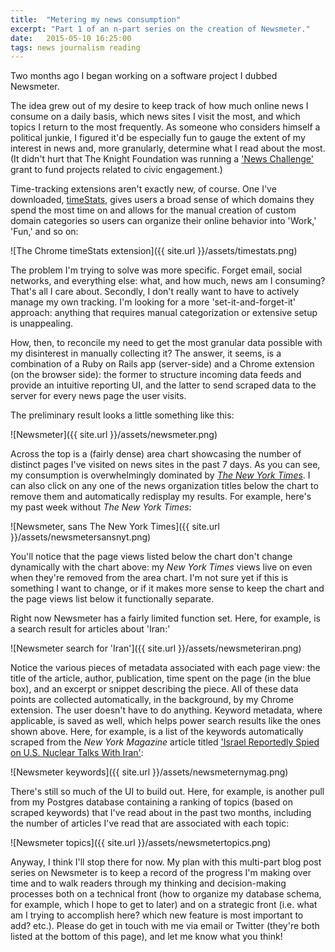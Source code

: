 ```yaml
---
title:  "Metering my news consumption"
excerpt: "Part 1 of an n-part series on the creation of Newsmeter."
date:   2015-05-10 16:25:00
tags: news journalism reading
---
```

Two months ago I began working on a software project I dubbed Newsmeter.

The idea grew out of my desire to keep track of how much online news I consume on a daily basis, which news sites I visit the most, and which topics I return to the most frequently. As someone who considers himself a political junkie, I figured it'd be especially fun to gauge the extent of my interest in news and, more granularly, determine what I read about the most. (It didn't hurt that The Knight Foundation was running a ['News Challenge'](https://www.newschallenge.org/challenge/elections/entries/newsmeter-keeping-track-of-your-news-consumption-and-competing-with-friends-to-kill-off-the-daily-me) grant to fund projects related to civic engagement.)

Time-tracking extensions aren't exactly new, of course. One I've downloaded, [timeStats](https://chrome.google.com/webstore/detail/timestats/ejifodhjoeeenihgfpjijjmpomaphmah?hl=en), gives users a broad sense of which domains they spend the most time on and allows for the manual creation of custom domain categories so users can organize their online behavior into 'Work,' 'Fun,' and so on:

![The Chrome timeStats extension]({{ site.url }}/assets/timestats.png)

The problem I'm trying to solve was more specific. Forget email, social networks, and everything else: what, and how much, news am I consuming? That's all I care about. Secondly, I don't really want to have to actively manage my own tracking. I'm looking for a more 'set-it-and-forget-it' approach: anything that requires manual categorization or extensive setup is unappealing.

How, then, to reconcile my need to get the most granular data possible with my disinterest in manually collecting it? The answer, it seems, is a combination of a Ruby on Rails app (server-side) and a Chrome extension (on the browser side): the former to structure incoming data feeds and provide an intuitive reporting UI, and the latter to send scraped data to the server for every news page the user visits.

The preliminary result looks a little something like this:

![Newsmeter]({{ site.url }}/assets/newsmeter.png)

Across the top is a (fairly dense) area chart showcasing the number of distinct pages I've visited on news sites in the past 7 days. As you can see, my consumption is overwhelmingly dominated by [<em>The New York Times</em>](http://www.nytimes.com). I can also click on any one of the news organization titles below the chart to remove them and automatically redisplay my results. For example, here's my past week without <em>The New York Times</em>:

![Newsmeter, sans The New York Times]({{ site.url }}/assets/newsmetersansnyt.png)

You'll notice that the page views listed below the chart don't change dynamically with the chart above: my <em>New York Times</em> views live on even when they're removed from the area chart. I'm not sure yet if this is something I want to change, or if it makes more sense to keep the chart and the page views list below it functionally separate.

Right now Newsmeter has a fairly limited function set. Here, for example, is a search result for articles about 'Iran:'

![Newsmeter search for 'Iran']({{ site.url }}/assets/newsmeteriran.png)

Notice the various pieces of metadata associated with each page view: the title of the article, author, publication, time spent on the page (in the blue box), and an excerpt or snippet describing the piece. All of these data points are collected automatically, in the background, by my Chrome extension. The user doesn't have to do anything. Keyword metadata, where applicable, is saved as well, which helps power search results like the ones shown above. Here, for example, is a list of the keywords automatically scraped from the <em>New York Magazine</em> article titled ['Israel Reportedly Spied on U.S. Nuclear Talks With Iran'](http://nymag.com/daily/intelligencer/2015/03/israel-spied-us-nucelar-talks-iran.html):

![Newsmeter keywords]({{ site.url }}/assets/newsmeternymag.png)

There's still so much of the UI to build out. Here, for example, is another pull from my Postgres database containing a ranking of topics (based on scraped keywords) that I've read about in the past two months, including the number of articles I've read that are associated with each topic:

![Newsmeter topics]({{ site.url }}/assets/newsmetertopics.png)

Anyway, I think I'll stop there for now. My plan with this multi-part blog post series on Newsmeter is to keep a record of the progress I'm making over time and to walk readers through my thinking and decision-making processes both on a technical front (how to organize my database schema, for example, which I hope to get to later) and on a strategic front (i.e. what am I trying to accomplish here? which new feature is most important to add? etc.). Please do get in touch with me via email or Twitter (they're both listed at the bottom of this page), and let me know what you think!